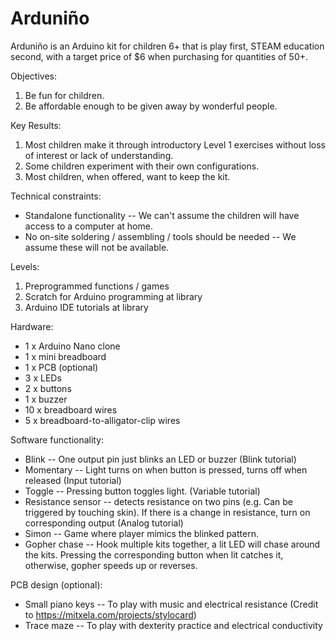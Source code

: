 # Arduniño
Arduniño is an Arduino kit for children 6+ that is play first, STEAM education second, with a target price of $6 when purchasing for quantities of 50+.

Objectives:
1) Be fun for children.
2) Be affordable enough to be given away by wonderful people.

Key Results:
1) Most children make it through introductory Level 1 exercises without loss of interest or lack of understanding.
2) Some children experiment with their own configurations.
3) Most children, when offered, want to keep the kit.

Technical constraints:
- Standalone functionality -- We can't assume the children will have access to a computer at home.
- No on-site soldering / assembling / tools should be needed -- We assume these will not be available.

Levels:
1) Preprogrammed functions / games
2) Scratch for Arduino programming at library
3) Arduino IDE tutorials at library

Hardware:
- 1 x Arduino Nano clone
- 1 x mini breadboard
- 1 x PCB (optional)
- 3 x LEDs
- 2 x buttons
- 1 x buzzer
- 10 x breadboard wires
- 5 x breadboard-to-alligator-clip wires

Software functionality:
- Blink -- One output pin just blinks an LED or buzzer (Blink tutorial)
- Momentary -- Light turns on when button is pressed, turns off when released (Input tutorial)
- Toggle -- Pressing button toggles light. (Variable tutorial)
- Resistance sensor -- detects resistance on two pins (e.g. Can be triggered by touching skin). If there is a change in resistance, turn on corresponding output (Analog tutorial)
- Simon -- Game where player mimics the blinked pattern.
- Gopher chase -- Hook multiple kits together, a lit LED will chase around the kits. Pressing the corresponding button when lit catches it, otherwise, gopher speeds up or reverses.

PCB design (optional):
- Small piano keys -- To play with music and electrical resistance (Credit to https://mitxela.com/projects/stylocard)
- Trace maze -- To play with dexterity practice and electrical conductivity
